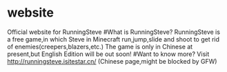 # website
Official website for RunningSteve
#What is RunningSteve?
RunningSteve is a free game,in which Steve in Minecraft run,jump,slide and shoot to get rid of enemies(creepers,blazers,etc.)
The game is only in Chinese at present,but English Edition will be out soon!
#Want to know more?
Visit http://runningsteve.isitestar.cn/   (Chinese page,might be blocked by GFW)
